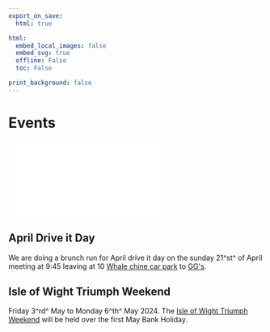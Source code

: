 ```yaml
---
export_on_save:
  html: true

html:
  embed_local_images: false
  embed_svg: true
  offline: False
  toc: False

print_background: false
---
```


# Events

![menubar](/dev/menubar.md)

## April Drive it Day

We are doing a brunch run for April drive it day on the sunday 21^st^ of April meeting at 9:45 leaving at 10 [Whale chine car park](https://w3w.co/amplified.allow.muddle) to [GG's](https://www.ggsiow.com/).

## Isle of Wight Triumph Weekend

Friday 3^rd^ May to Monday 6^th^ May 2024.
The [Isle of Wight Triumph Weekend](/weekend.html) will be held over the first May Bank Holiday.

